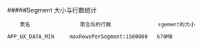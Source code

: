 #####Segment 大小与行数统计
````
    表名                聚合后的行数               sgement的大小 
    
APP_UX_DATA_MIN		maxRowsPerSegment:1500000	670MB





````